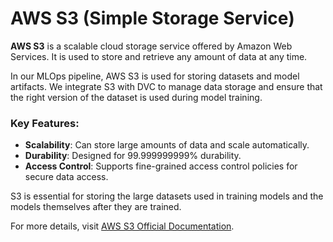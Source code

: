 # AWS S3 (Simple Storage Service)

**AWS S3** is a scalable cloud storage service offered by Amazon Web Services. It is used to store and retrieve any amount of data at any time.

In our MLOps pipeline, AWS S3 is used for storing datasets and model artifacts. We integrate S3 with DVC to manage data storage and ensure that the right version of the dataset is used during model training.

### Key Features:
- **Scalability**: Can store large amounts of data and scale automatically.
- **Durability**: Designed for 99.999999999% durability.
- **Access Control**: Supports fine-grained access control policies for secure data access.

S3 is essential for storing the large datasets used in training models and the models themselves after they are trained.

For more details, visit [AWS S3 Official Documentation](https://aws.amazon.com/s3).
